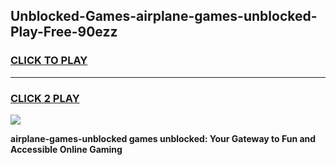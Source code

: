 
## Unblocked-Games-airplane-games-unblocked-Play-Free-90ezz
<h3>
<a href="https://premium76.site?title=airplane-games-unblocked&ref=10A">CLICK TO PLAY</a></h3>
<hr>

<h3>
<a href="https://premium76.site?title=airplane-games-unblocked&ref=10A">CLICK 2 PLAY</a>
  
</h3>

<a href="https://premium76.site?title=airplane-games-unblocked&ref=10A"><img src="https://clearcache.store/games.png"></a>


**airplane-games-unblocked games unblocked: Your Gateway to Fun and Accessible Online Gaming**
